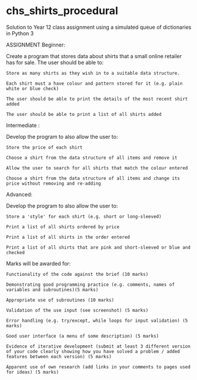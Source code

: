 # chs_shirts_procedural
Solution to Year 12 class assignment using a simulated queue of dictionaries in Python 3

ASSIGNMENT
Beginner:  

Create a program that stores data about shirts that a small online retailer has for sale. The user should be able to: 

    Store as many shirts as they wish in to a suitable data structure.  

    Each shirt must a have colour and pattern stored for it (e.g. plain white or blue check) 

    The user should be able to print the details of the most recent shirt added 

    The user should be able to print a list of all shirts added 

Intermediate :  

Develop the program to also allow the user to: 

    Store the price of each shirt 

    Choose a shirt from the data structure of all items and remove it  

    Allow the user to search for all shirts that match the colour entered 

    Choose a shirt from the data structure of all items and change its price without removing and re-adding 

Advanced: 

Develop the program to also allow the user to: 

    Store a 'style' for each shirt (e.g. short or long-sleeved) 

    Print a list of all shirts ordered by price 

    Print a list of all shirts in the order entered 

    Print a list of all shirts that are pink and short-sleeved or blue and checked 


 

Marks will be awarded for: 

    Functionality of the code against the brief (10 marks) 

    Demonstrating good programming practice (e.g. comments, names of variables and subroutines)(5 marks) 

    Appropriate use of subroutines (10 marks) 

    Validation of the use input (see screenshot) (5 marks) 

    Error handling (e.g. try/except, while loops for input validation) (5 marks) 

    Good user interface (a menu of some description) (5 marks) 

    Evidence of iterative development (submit at least 3 different version of your code clearly showing how you have solved a problem / added features between each version) (5 marks) 

    Apparent use of own research (add links in your comments to pages used for ideas) (5 marks) 
